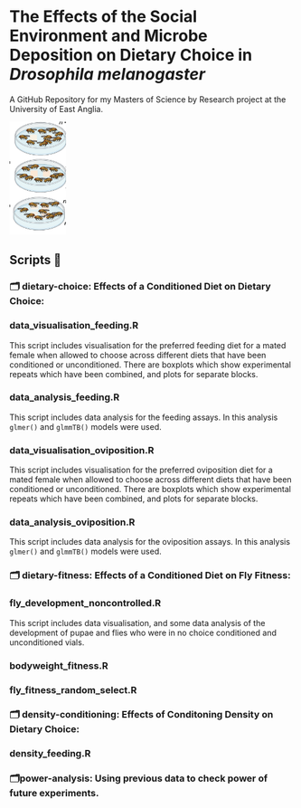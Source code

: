 
# The Effects of the Social Environment and Microbe Deposition on Dietary Choice in *Drosophila melanogaster*

A GitHub Repository for my Masters of Science by Research project at the University of East Anglia. 

<img title="droso pic" alt="drosopAlt text" src="dietarychoice.png" width=100 height=200>

## Scripts 📜

### 🗂️ dietary-choice: Effects of a Conditioned Diet on Dietary Choice: 

### data_visualisation_feeding.R    
This script includes visualisation for the preferred feeding diet for a mated female when allowed to choose across different diets that have been conditioned or unconditioned. There are boxplots which show experimental repeats which have been combined, and plots for separate blocks. 
### data_analysis_feeding.R    
This script includes data analysis for the feeding assays. 
In this analysis `glmer()` and `glmmTB()` models were used.

### data_visualisation_oviposition.R 
This script includes visualisation for the preferred oviposition diet for a mated female when allowed to choose across different diets that have been conditioned or unconditioned. There are boxplots which show experimental repeats which have been combined, and plots for separate blocks. 

### data_analysis_oviposition.R    
This script includes data analysis for the oviposition assays. 
In this analysis `glmer()` and `glmmTB()` models were used.


   

### 🗂️ dietary-fitness: Effects of a Conditioned Diet on Fly Fitness: 

### fly_development_noncontrolled.R    
This script includes data visualisation, and some data analysis of the development of pupae and flies who were in no choice conditioned and unconditioned vials. 


### bodyweight_fitness.R         


### fly_fitness_random_select.R          




### 🗂️ density-conditioning: Effects of Conditoning Density on Dietary Choice:


### density_feeding.R   



### 🗂️power-analysis: Using previous data to check power of future experiments.




